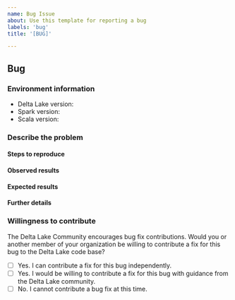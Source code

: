 ```yaml
---
name: Bug Issue
about: Use this template for reporting a bug
labels: 'bug'
title: '[BUG]'

---
```


## Bug

### Environment information

* Delta Lake version:
* Spark version:
* Scala version:

### Describe the problem

#### Steps to reproduce

<!--
1. _____
2. _____
3. _____
-->

#### Observed results

<!-- What happened?  This could be a description, log output, etc. -->

#### Expected results

<!-- What did you expect to happen? -->

#### Further details

<!--
Include any additional details that may be useful for diagnosing the problem here. If including tracebacks, please include the full traceback. Large logs and files should be attached.
-->

### Willingness to contribute

The Delta Lake Community encourages bug fix contributions. Would you or another member of your organization be willing to contribute a fix for this bug to the Delta Lake code base?

- [ ] Yes. I can contribute a fix for this bug independently.
- [ ] Yes. I would be willing to contribute a fix for this bug with guidance from the Delta Lake community.
- [ ] No. I cannot contribute a bug fix at this time.
